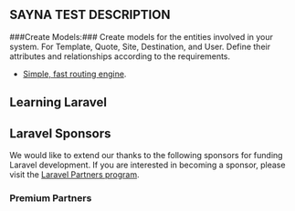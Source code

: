 



## SAYNA TEST DESCRIPTION

###Create Models:### Create models for the entities involved in your system. For Template, Quote, Site, Destination, and User. Define their attributes and relationships according to the requirements.

- [Simple, fast routing engine](https://laravel.com/docs/routing).


## Learning Laravel



## Laravel Sponsors

We would like to extend our thanks to the following sponsors for funding Laravel development. If you are interested in becoming a sponsor, please visit the [Laravel Partners program](https://partners.laravel.com).

### Premium Partners


